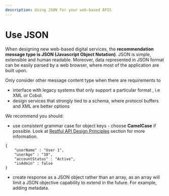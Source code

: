 ```yaml
---
description: Using JSON for your web-based APIS
---
```


# Use JSON

When designing new web-based digital services, the **recommendation message type is JSON \(Javascript Object Notation\)**. JSON is simple, extensible and human readable. Moreover, data represented in JSON format can be easily parsed by a web browser, where most of the application are built upon.

Only consider other message content type when there are requirements to 

* interface with legacy systems that only support a particular format , i.e XML or Cobol.
* design services that strongly tied to a schema, where protocol buffers and XML are better options

We recommend you should:

* use consistent grammar case for object keys - choose **CamelCase** if possible. Look at [Restful API Design Principles](restful-api-design-principles/) section for more information.

```text
{
    "userName" : "User 1",
    "userAge" : "10",
    "accountStatus" : "Active",
    "isAdmin" : false
}
```

* create response as a JSON object rather than an array, as an array will limit a JSON objective capability to extend in the future. For example, adding metadata.

